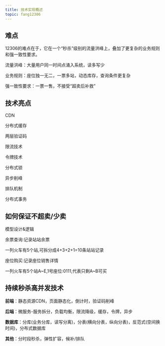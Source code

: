```yaml
---
title: 技术实现概述
topic: fang12306
---
```


## 难点

12306的难点在于，它在一个“秒杀”级别的流量洪峰上，叠加了更复杂的业务规则和强一致性要求。

流量洪峰：大量用户同一时间点涌入系统，读多写少

业务规则：座位独一无二，一票多站，动态库存，查询条件更复杂

强一致性要求：一票一售，不接受“超卖后补救”

## 技术亮点

CDN

分布式缓存

两层验证码

限流技术

令牌技术

分布式锁

异步削峰

排队机制

分布式事务

## 如何保证不超卖/少卖

模型设计&逻辑

余票查询:记录站站余票

一列火车有5个站,可拆分成4+3+2+1=10条站站记录

座位购买:记录座位销售详情

一列火车有5个站A~E,1号座位:0111,代表只剩A~B可买

## 持续秒杀高并发技术

**前端**：静态资源CDN，页面静态化，倒计时，验证码削峰

**后端**：微服务-服务拆分，负载均衡，限流降级，缓存，令牌，异步

**数据库**：分库(业务分库，读写分离)，分表(横向分表，纵向分表)，反范式(空间换时间)，分布式数据库

**其他**：分时段秒杀，弹性扩容，候补/排队



